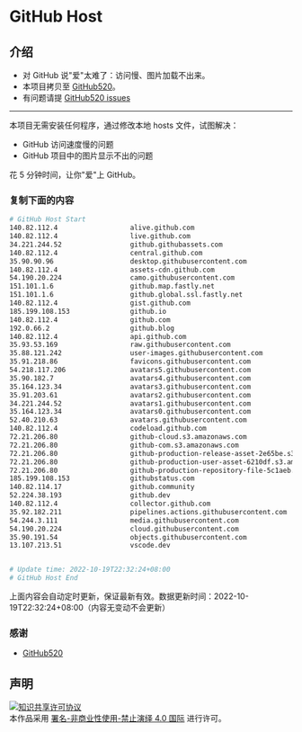# GitHub Host
## 介绍
- 对 GitHub 说"爱"太难了：访问慢、图片加载不出来。
- 本项目拷贝至 [GitHub520](https://github.com/521xueweihan/GitHub520)。
- 有问题请提 [GitHub520 issues](https://github.com/521xueweihan/GitHub520/issues/new)

---

本项目无需安装任何程序，通过修改本地 hosts 文件，试图解决：
- GitHub 访问速度慢的问题
- GitHub 项目中的图片显示不出的问题

花 5 分钟时间，让你"爱"上 GitHub。

### 复制下面的内容
```bash
# GitHub Host Start
140.82.112.4                  alive.github.com
140.82.112.4                  live.github.com
34.221.244.52                 github.githubassets.com
140.82.112.4                  central.github.com
35.90.90.96                   desktop.githubusercontent.com
140.82.112.4                  assets-cdn.github.com
54.190.20.224                 camo.githubusercontent.com
151.101.1.6                   github.map.fastly.net
151.101.1.6                   github.global.ssl.fastly.net
140.82.112.4                  gist.github.com
185.199.108.153               github.io
140.82.112.4                  github.com
192.0.66.2                    github.blog
140.82.112.4                  api.github.com
35.93.53.169                  raw.githubusercontent.com
35.88.121.242                 user-images.githubusercontent.com
35.91.218.86                  favicons.githubusercontent.com
54.218.117.206                avatars5.githubusercontent.com
35.90.182.7                   avatars4.githubusercontent.com
35.164.123.34                 avatars3.githubusercontent.com
35.91.203.61                  avatars2.githubusercontent.com
34.221.244.52                 avatars1.githubusercontent.com
35.164.123.34                 avatars0.githubusercontent.com
52.40.210.63                  avatars.githubusercontent.com
140.82.112.4                  codeload.github.com
72.21.206.80                  github-cloud.s3.amazonaws.com
72.21.206.80                  github-com.s3.amazonaws.com
72.21.206.80                  github-production-release-asset-2e65be.s3.amazonaws.com
72.21.206.80                  github-production-user-asset-6210df.s3.amazonaws.com
72.21.206.80                  github-production-repository-file-5c1aeb.s3.amazonaws.com
185.199.108.153               githubstatus.com
140.82.114.17                 github.community
52.224.38.193                 github.dev
140.82.112.4                  collector.github.com
35.92.182.211                 pipelines.actions.githubusercontent.com
54.244.3.111                  media.githubusercontent.com
54.190.20.224                 cloud.githubusercontent.com
35.90.191.54                  objects.githubusercontent.com
13.107.213.51                 vscode.dev


# Update time: 2022-10-19T22:32:24+08:00
# GitHub Host End

```
上面内容会自动定时更新，保证最新有效。数据更新时间：2022-10-19T22:32:24+08:00（内容无变动不会更新）

### 感谢

- [GitHub520](https://github.com/521xueweihan/GitHub520)

## 声明
<a rel="license" href="https://creativecommons.org/licenses/by-nc-nd/4.0/deed.zh"><img alt="知识共享许可协议" style="border-width: 0" src="https://licensebuttons.net/l/by-nc-nd/4.0/88x31.png"></a><br>本作品采用 <a rel="license" href="https://creativecommons.org/licenses/by-nc-nd/4.0/deed.zh">署名-非商业性使用-禁止演绎 4.0 国际</a> 进行许可。
